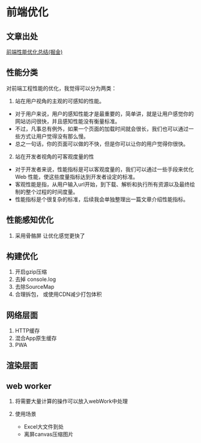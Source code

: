 # 前端优化

## 文章出处

[前端性能优化总结(掘金)](https://juejin.cn/post/6844904195707895816#heading-10)



## 性能分类

对前端工程性能的优化，我觉得可以分为两类：

1. 站在用户视角的主观的可感知的性能。
 - 对于用户来说，用户的感知性能才是最重要的，简单讲，就是让用户感觉你的网站访问很快，并且感知性能没有衡量标准。
 - 不过，凡事总有例外，如果一个页面的加载时间就会很长，我们也可以通过一些方式让用户觉得没有那么慢。
 - 总之一句话，你的页面可以做的不快，但是你可以让你的用户觉得你很快。
2. 站在开发者视角的可客观度量的性
 - 对于开发者来说，性能指标是可以客观度量的，我们可以通过一些手段来优化 Web 性能，使这些度量指标达到开发者设定的标准。
 - 客观性能是指，从用户输入url开始，到下载、解析和执行所有资源以及最终绘制的整个过程的时间度量。
 - 性能指标是个很复杂的标准，后续我会单独整理出一篇文章介绍性能指标。

## 性能感知优化

1. 采用骨骼屏 让优化感觉更快了

## 构建优化

1. 开启gzip压缩
2. 去掉 console.log
3. 去除SourceMap
4. 合理拆包， 或使用CDN减少打包体积
## 网络层面

1. HTTP缓存
2. 混合App原生缓存
3. PWA

## 渲染层面



## web worker

1. 将需要大量计算的操作可以放入webWork中处理

2. 使用场景
   - Excel大文件到处
   - 离屏canvas压缩图片
